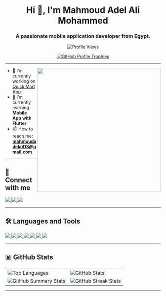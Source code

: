 <h1 align="center">Hi 👋, I'm Mahmoud Adel Ali Mohammed</h1>
<h3 align="center">A passionate mobile application developer from Egypt.</h3>

<p align="center">
  <img src="https://komarev.com/ghpvc/?username=mahmoud-adel-ali&label=Profile%20views&color=0e75b6&style=flat" alt="Profile Views" />
</p>

<p align="center">
  <a href="https://github.com/ryo-ma/github-profile-trophy">
    <img src="https://github-profile-trophy.vercel.app/?username=mahmoud-adel-ali&theme=radical" alt="GitHub Profile Trophies"/>
  </a>
</p>

---
<img align="right" src="https://user-images.githubusercontent.com/63050133/156676671-d5b2e362-97d4-4404-9447-dd71ddfea82f.gif" width="400px"/>

- 🔭 I’m currently working on [Quick Mart App](https://github.com/Mahmoud-Adel-Ali/Quick-Mart-E-commerce-App)  
- 🌱 I’m currently learning **Mobile App with Flutter**  
- 📫 How to reach me: **mahmoudadela413@gmail.com**  

---

## 📩 Connect with me
<p align="left">
    <a href="mailto:mahmoudadela413@gmail.com" title="Gmail">
        <img src="https://img.shields.io/badge/gmail-%23F05033.svg?style=for-the-badge&logo=gmail&logoColor=white"/>
    </a>  
    <a href="https://www.facebook.com/profile.php?id=100035383894778" title="Facebook">
        <img src="https://img.shields.io/badge/Facebook-%231877F2.svg?style=for-the-badge&logo=Facebook&logoColor=white"/>
    </a>
    <a href="https://www.linkedin.com/in/mahmoud-adel-ali-mohamed-707bab250/" title="LinkedIn">
        <img src="https://img.shields.io/badge/linkedin-%230077B5.svg?style=for-the-badge&logo=linkedin&logoColor=white"/>
    </a>  
</p>

---

## 🛠 Languages and Tools
<p align="left">
    <a href="https://www.w3schools.com/cpp/" title="C++">
        <img src="https://img.shields.io/badge/c++-%2300599C.svg?style=for-the-badge&logo=c%2B%2B&logoColor=white"/>
    </a>
    <a href="https://github.com/" title="GitHub">
        <img src="https://img.shields.io/badge/github-%23121011.svg?style=for-the-badge&logo=github&logoColor=white"/>
    </a>
    <a href="https://git-scm.com/" title="Git">
        <img src="https://img.shields.io/badge/git-%23F05033.svg?style=for-the-badge&logo=git&logoColor=white"/>
    </a>
    <a href="https://www.python.org/" title="Python">
        <img src="https://img.shields.io/badge/python-3670A0?style=for-the-badge&logo=python&logoColor=ffdd54"/>
    </a>
    <a href="https://code.visualstudio.com/" title="Visual Studio Code">
        <img src="https://img.shields.io/badge/Visual%20Studio%20Code-0078d7.svg?style=for-the-badge&logo=visual-studio-code&logoColor=white"/>
    </a>
    <a href="https://flutter.dev" title="Flutter">
        <img src="https://img.shields.io/badge/flutter-%2302569B.svg?style=for-the-badge&logo=flutter&logoColor=white"/>
    </a>
    <a href="https://dart.dev" title="Dart">
        <img src="https://img.shields.io/badge/dart-%230175C2.svg?style=for-the-badge&logo=dart&logoColor=white"/>
    </a>
</p>

---

## 📊 GitHub Stats

<table align="center">
  <tr>
    <td>
      <img src="https://github-readme-stats.vercel.app/api/top-langs?username=mahmoud-adel-ali&show_icons=true&locale=en&layout=compact" alt="Top Languages"/>
    </td>
    <td>
      <img src="https://github-readme-stats.vercel.app/api?username=mahmoud-adel-ali&show_icons=true&locale=en" alt="GitHub Stats"/>
    </td>
  </tr>
  <tr>
    <td>
      <img src="https://github-profile-summary-cards.vercel.app/api/cards/stats?username=mahmoud-adel-ali&theme=github_dark" alt="GitHub Summary Stats"/>
    </td>
    <td>
      <img src="https://github-readme-streak-stats.herokuapp.com/?user=mahmoud-adel-ali&theme=dark" alt="GitHub Streak Stats"/>
    </td>
  </tr>
</table>

---


